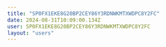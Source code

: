 ```yaml
---
title: "SP0FX1EKE8G20BP2CEY86Y3RDNWKMTXWDPC8Y2FC"
date: 2024-08-31T10:09:00.134Z
user: SP0FX1EKE8G20BP2CEY86Y3RDNWKMTXWDPC8Y2FC
layout: "users"
---
```

    